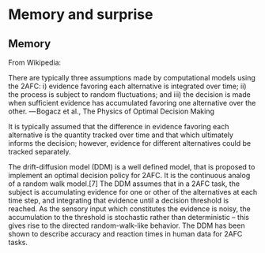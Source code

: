 # Memory and surprise

## Memory

From Wikipedia:

There are typically three assumptions made by computational models using the 2AFC:
i) evidence favoring each alternative is integrated over time; 
ii) the process is subject to random fluctuations; and 
iii) the decision is made when sufficient evidence has accumulated favoring one alternative over the other.
— Bogacz et al., The Physics of Optimal Decision Making

It is typically assumed that the difference in evidence favoring each alternative is the quantity tracked over time and that which ultimately informs the decision; however, evidence for different alternatives could be tracked separately.

The drift-diffusion model (DDM) is a well defined model, that is proposed to implement an optimal decision policy for 2AFC. It is the continuous analog of a random walk model.[7] The DDM assumes that in a 2AFC task, the subject is accumulating evidence for one or other of the alternatives at each time step, and integrating that evidence until a decision threshold is reached. As the sensory input which constitutes the evidence is noisy, the accumulation to the threshold is stochastic rather than deterministic – this gives rise to the directed random-walk-like behavior. The DDM has been shown to describe accuracy and reaction times in human data for 2AFC tasks.

